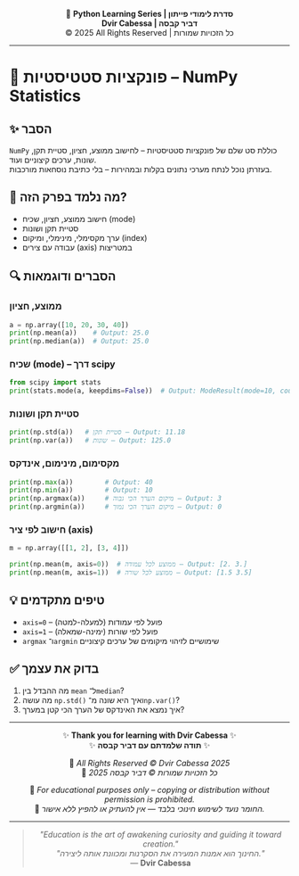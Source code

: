 <!-- DC_HEADER_START -->
<div align="center">

🐍 **Python Learning Series | סדרת לימודי פייתון**  
**Dvir Cabessa | דביר קבסה**  
© 2025 All Rights Reserved | כל הזכויות שמורות

</div>

---
<!-- DC_HEADER_END -->

# 📘 פונקציות סטטיסטיות – NumPy Statistics

## ✨ הסבר

`NumPy` כוללת סט שלם של פונקציות סטטיסטיות – לחישוב ממוצע, חציון, סטיית תקן, שונות, ערכים קיצוניים ועוד.  
בעזרתן נוכל לנתח מערכי נתונים בקלות ובמהירות – בלי כתיבת נוסחאות מורכבות.

## 🧠 מה נלמד בפרק הזה?
- חישוב ממוצע, חציון, שכיח (mode)
- סטיית תקן ושונות
- ערך מקסימלי, מינימלי, ומיקום (index)
- עבודה עם צירים (axis) במטריצות

## 🔍 הסברים ודוגמאות

### ממוצע, חציון
```python
a = np.array([10, 20, 30, 40])
print(np.mean(a))    # Output: 25.0
print(np.median(a))  # Output: 25.0
```

### שכיח (mode) – דרך scipy
```python
from scipy import stats
print(stats.mode(a, keepdims=False))  # Output: ModeResult(mode=10, count=1)
```

### סטיית תקן ושונות
```python
print(np.std(a))   # סטיית תקן – Output: 11.18
print(np.var(a))   # שונות – Output: 125.0
```

### מקסימום, מינימום, אינדקס
```python
print(np.max(a))        # Output: 40
print(np.min(a))        # Output: 10
print(np.argmax(a))     # מיקום הערך הכי גבוה – Output: 3
print(np.argmin(a))     # מיקום הערך הכי נמוך – Output: 0
```

### חישוב לפי ציר (axis)
```python
m = np.array([[1, 2], [3, 4]])

print(np.mean(m, axis=0))  # ממוצע לכל עמודה – Output: [2. 3.]
print(np.mean(m, axis=1))  # ממוצע לכל שורה – Output: [1.5 3.5]
```

## 💡 טיפים מתקדמים

* `axis=0` – פועל לפי עמודות (למעלה-למטה)  
* `axis=1` – פועל לפי שורות (ימינה-שמאלה)  
* `argmax` ו־`argmin` שימושיים לזיהוי מיקומים של ערכים קיצוניים

## ✅ בדוק את עצמך

1. מה ההבדל בין `mean` ל־`median`?
2. מה עושה `np.std()` ואיך היא שונה מ־`np.var()`?
3. איך נמצא את האינדקס של הערך הכי קטן במערך?

<!-- DC_FOOTER_START -->
---

<div align="center">

✨ **Thank you for learning with Dvir Cabessa** ✨  
✨ **תודה שלמדתם עם דביר קבסה** ✨  

📘 *All Rights Reserved © Dvir Cabessa 2025*  
📘 *כל הזכויות שמורות © דביר קבסה 2025*  

🔗 *For educational purposes only – copying or distribution without permission is prohibited.*  
🔗 *החומר נועד לשימוש חינוכי בלבד — אין להעתיק או להפיץ ללא אישור.*

---

> _"Education is the art of awakening curiosity and guiding it toward creation."_  
> _"החינוך הוא אמנות המעירה את הסקרנות ומכוונת אותה ליצירה."_  
> — **Dvir Cabessa**

</div>
<!-- DC_FOOTER_END -->


